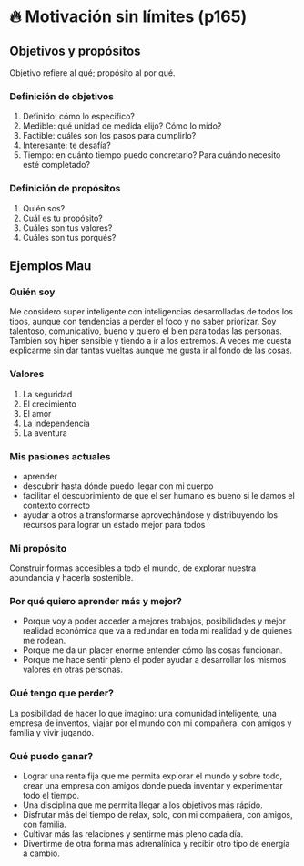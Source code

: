 # 🔥 Motivación sin límites (p165)

## Objetivos y propósitos

Objetivo refiere al qué; propósito al por qué.

### Definición de objetivos

1. Definido: cómo lo especifico?
2. Medible: qué unidad de medida elijo? Cómo lo mido?
3. Factible: cuáles son los pasos para cumplirlo?
4. Interesante: te desafía?
5. Tiempo: en cuánto tiempo puedo concretarlo? Para cuándo necesito esté completado?

### Definición de propósitos

1. Quién sos?
2. Cuál es tu propósito?
3. Cuáles son tus valores?
4. Cuáles son tus porqués?

## Ejemplos Mau

### Quién soy

Me considero super inteligente con inteligencias desarrolladas de todos los tipos, aunque con tendencias a perder el foco y no saber priorizar. Soy talentoso, comunicativo, bueno y quiero el bien para todas las personas. También soy hiper sensible y tiendo a ir a los extremos. A veces me cuesta explicarme sin dar tantas vueltas aunque me gusta ir al fondo de las cosas.

### Valores

1. La seguridad
2. El crecimiento
3. El amor
4. La independencia
5. La aventura

### Mis pasiones actuales

- aprender
- descubrir hasta dónde puedo llegar con mi cuerpo
- facilitar el descubrimiento de que el ser humano es bueno si le damos el contexto correcto
- ayudar a otros a transformarse aprovechándose y distribuyendo los recursos para lograr un estado mejor para todos

### Mi propósito

Construir formas accesibles a todo el mundo, de explorar nuestra abundancia y hacerla sostenible.

### Por qué quiero aprender más y mejor?

- Porque voy a poder acceder a mejores trabajos, posibilidades y mejor realidad económica que va a redundar en toda mi realidad y de quienes me rodean.
- Porque me da un placer enorme entender cómo las cosas funcionan.
- Porque me hace sentir pleno el poder ayudar a desarrollar los mismos valores en otras personas.

### Qué tengo que perder?

La posibilidad de hacer lo que imagino: una comunidad inteligente, una empresa de inventos, viajar por el mundo con mi compañera, con amigos y familia y vivir jugando.

### Qué puedo ganar?

- Lograr una renta fija que me permita explorar el mundo y sobre todo, crear una empresa con amigos donde pueda inventar y experimentar todo el tiempo.
- Una disciplina que me permita llegar a los objetivos más rápido.
- Disfrutar más del tiempo de relax, solo, con mi compañera, con amigos, con familia.
- Cultivar más las relaciones y sentirme más pleno cada día.
- Divertirme de otra forma más adrenalínica y recibir otro tipo de energía a cambio.